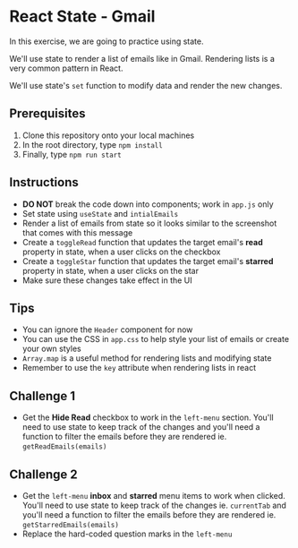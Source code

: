 # React State - Gmail

In this exercise, we are going to practice using state.

We'll use state to render a list of emails like in Gmail. Rendering lists is a very common pattern in React.

We'll use state's `set` function to modify data and render the new changes.

## Prerequisites

1. Clone this repository onto your local machines
2. In the root directory, type `npm install`
3. Finally, type `npm run start`

## Instructions

- **DO NOT** break the code down into components; work in `app.js` only
- Set state using `useState` and `intialEmails`
- Render a list of emails from state so it looks similar to the screenshot that comes with this message
- Create a `toggleRead` function that updates the target email's **read** property in state, when a user clicks on the checkbox
- Create a `toggleStar` function that updates the target email's **starred** property in state, when a user clicks on the star
- Make sure these changes take effect in the UI

## Tips

- You can ignore the `Header` component for now
- You can use the CSS in `app.css` to help style your list of emails or create your own styles
- `Array.map` is a useful method for rendering lists and modifying state
- Remember to use the `key` attribute when rendering lists in react

## Challenge 1

- Get the **Hide Read** checkbox to work in the `left-menu` section. You'll need to use state to keep track of the changes and you'll need a function to filter the emails before they are rendered ie. `getReadEmails(emails)`

## Challenge 2

- Get the `left-menu` **inbox** and **starred** menu items to work when clicked. You'll need to use state to keep track of the changes ie. `currentTab` and you'll need a function to filter the emails before they are rendered ie. `getStarredEmails(emails)`
- Replace the hard-coded question marks in the `left-menu`
